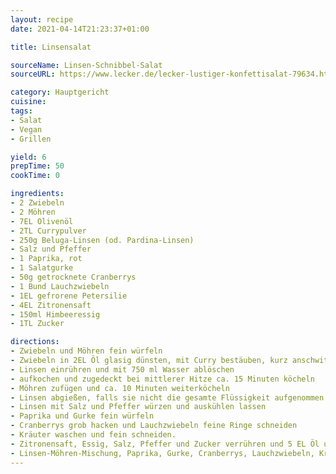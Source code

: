 ```yaml
---
layout: recipe
date: 2021-04-14T21:23:37+01:00

title: Linsensalat

sourceName: Linsen-Schnibbel-Salat
sourceURL: https://www.lecker.de/lecker-lustiger-konfettisalat-79634.html

category: Hauptgericht
cuisine: 
tags:
- Salat
- Vegan
- Grillen

yield: 6
prepTime: 50
cookTime: 0

ingredients:
- 2 Zwiebeln
- 2 Möhren
- 7EL Olivenöl
- 2TL Currypulver
- 250g Beluga-Linsen (od. Pardina-Linsen)
- Salz und Pfeffer
- 1 Paprika, rot
- 1 Salatgurke
- 50g getrocknete Cranberrys
- 1 Bund Lauchzwiebeln
- 1EL gefrorene Petersilie
- 4EL Zitronensaft
- 150ml Himbeeressig
- 1TL Zucker

directions:
- Zwiebeln und Möhren fein würfeln 
- Zwiebeln in 2EL Öl glasig dünsten, mit Curry bestäuben, kurz anschwitzen
- Linsen einrühren und mit 750 ml Wasser ablöschen
- aufkochen und zugedeckt bei mittlerer Hitze ca. 15 Minuten köcheln
- Möhren zufügen und ca. 10 Minuten weiterköcheln
- Linsen abgießen, falls sie nicht die gesamte Flüssigkeit aufgenommen haben, und in eine Schüssel füllen
- Linsen mit Salz und Pfeffer würzen und auskühlen lassen
- Paprika und Gurke fein würfeln
- Cranberrys grob hacken und Lauchzwiebeln feine Ringe schneiden
- Kräuter waschen und fein schneiden.
- Zitronensaft, Essig, Salz, Pfeffer und Zucker verrühren und 5 EL Öl unterschlagen
- Linsen-Möhren-Mischung, Paprika, Gurke, Cranberrys, Lauchzwiebeln, Kräuter und Vinaigrette mischen.
---
```

